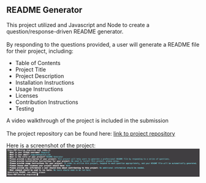 ## README Generator

This project utilized and Javascript and Node to create a question/response-driven README generator.<br>
<br>
By responding to the questions provided, a user will generate a README file for their project, including:

- Table of Contents
- Project Title
- Project Description
- Installation Instructions
- Usage Instructions
- Licenses
- Contribution Instructions
- Testing

A video walkthrough of the project is included in the submission<br>
<br>
The project repository can be found here: [link to project repository](https://github.com/Okapikid/README-Generator)

Here is a screenshot of the project: ![README Generator Questions and Responses](./Assets/README%20Generator%20Questions%20and%20Responses.png)
